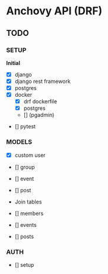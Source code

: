 # Anchovy API (DRF)

## TODO

### SETUP
**Initial**
- [x] django
- [x] django rest framework
- [x] postgres
- [x] docker
    - [x] drf dockerfile
    - [x] postgres
    - [] (pgadmin)
- [] pytest

### MODELS
- [x] custom user
- [] group
- [] event
- [] post

- Join tables
- [] members
- [] events
- [] posts

### AUTH
- [] setup